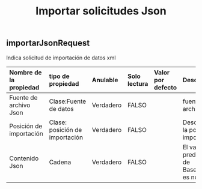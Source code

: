 ﻿---
title: Importar solicitudes Json
second_title: Aspose.Cells Cloud Documen
type: docs
url: /es/specification/model/importjsonrequest/
description: "Aspose.Cells Especificación del modelo de nube: ImportJsonRequest. Maneje sin esfuerzo Excel y otros documentos de hoja de cálculo con funciones como abrir, generar, editar, dividir, fusionar, comparar y convertir."
kwords: Excel, Office, hoja de cálculo, nube REST API, ImportJsonRequest
weight: 50
---
## **importarJsonRequest**

 Indica solicitud de importación de datos xml

| Nombre de la propiedad| tipo de propiedad| Anulable| Solo lectura| Valor por defecto| Descripción|
|:- |:- |:- |:- |:- |:- |
| Fuente de archivo Json| Clase:Fuente de datos| Verdadero| FALSO|| fuente del archivo json|
| Posición de importación| Clase: posición de importación| Verdadero| FALSO|| Descripción de la posición de importación.|
| Contenido Json| Cadena| Verdadero| FALSO|| El valor predeterminado de Base64String es nulo|

